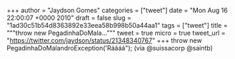 
+++
author = "Jaydson Gomes"
categories = ["tweet"]
date = "Mon Aug 16 22:00:07 +0000 2010"
draft = false
slug = "1ad30c51b54d8363892e33eea58b998b50a44aa1"
tags = ["tweet"]
title = """throw new PegadinhaDoMala..."""
tweet = true
micro = true
tweet_url = "https://twitter.com/jaydson/status/21348340767"
+++
throw new PegadinhaDoMalandroException('Ráááá"); (via @suissacorp @saintb)
